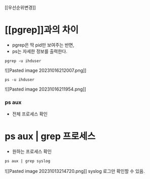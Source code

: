 [[우선순위변경]]

# [[pgrep]]과의 차이
- pgrep은 딱 pid만 보여주는 반면,
- ps는 자세한 정보를 출력한다.

```
pgrep -u ihduser
```
![[Pasted image 20231016212007.png]]

```
ps -u ihduser
```
![[Pasted image 20231016211954.png]]

### ps aux
- 전체 프로세스 확인

# ps aux | grep 프로세스
- 원하는 프로세스 확인

```
ps aux | grep syslog
```
![[Pasted image 20231013214720.png]]
syslog 로그만 확인할 수 있음.



